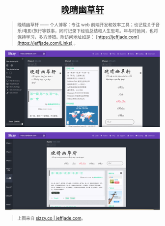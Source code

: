 # <h1 align="center"><a href="https://jeffjade.com">晚晴幽草轩</a></h1>

>晚晴幽草轩 —— 个人博客：专注 web 前端开发和效率工具；也记载关于音乐/电影/旅行等轶事，同时记录下经验总结和人生思考。年与时驰间，也将保持学习，多方涉猎。附访问地址如是： [https://jeffjade.com](https://jeffjade.com/Links) 。


[![jeffjade sreenshort](https://raw.githubusercontent.com/nicejade/jadeblog-backups/master/screenshots/jeffjade-blog01.png)](https://jeffjade.com)

[![jeffjade sreenshort](https://raw.githubusercontent.com/nicejade/jadeblog-backups/master/screenshots/jeffjade-blog02.png)](https://jeffjade.com/Links)

>上图来自 [sizzy.co | jeffjade.com](https://sizzy.co/?url=https%3A%2F%2Fjeffjade.com)。
